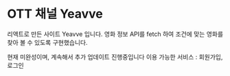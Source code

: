 # OTT 채널 Yeavve

리액트로 만든 사이트 Yeavve 입니다.
영화 정보 API를 fetch 하여 조건에 맞는 영화를 찾아 볼 수 있도록 구현했습니다.

현재 미완성이며, 계속해서 추가 업데이트 진행중입니다
이용 가능한 서비스 : 회원가입, 로그인
